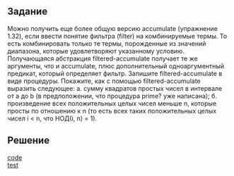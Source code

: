## Задание
Можно получить еще более общую версию accumulate (упражнение 1.32), если ввести понятие фильтра (filter) на комбинируемые термы. То есть комбинировать только те термы, порожденные из значений диапазона, которые удовлетворяют указанному условию. Получающаяся абстракция filtered-accumulate получает те же аргументы, что и accumulate, плюс дополнительный одноаргументный предикат, который определяет фильтр. Запишите filtered-accumulate в виде процедуры. Покажите, как с помощью filtered-accumulate выразить следующее:
а. сумму квадратов простых чисел в интервале от a до b (в предположении, что процедура prime? уже написана);
б. произведение всех положительных целых чисел меньше n, которые просты по отношению к n (то есть всех таких положительных целых чисел i < n, что НОД(i, n) = 1).

## Решение
[code](../../src/chapter01/solution_33.rkt)  
[test](../../test/chapter01/test_33.rkt)
